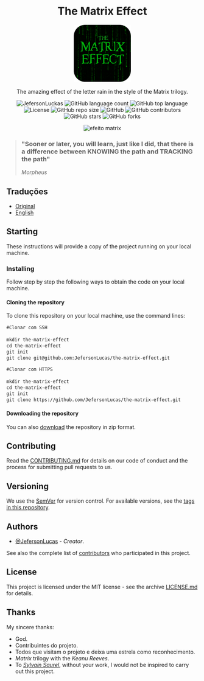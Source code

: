 <p align="center">
    <h1 align="center">The Matrix Effect</h1>
</p>
<p align="center">
    <img src="../../assets/img/logo.png" width="150" alt="Logo">
</p>
    <p align="center">The amazing effect of the letter rain in the style of the Matrix trilogy.</p>
    <p align="center">
        <img src="https://img.shields.io/badge/Jeferson%20Lucas-The%20Matrix%20Effect-green" alt="JefersonLuckas">
        <img src="https://img.shields.io/github/languages/count/JefersonLucas/the-matrix-effect" alt="GitHub language count">
        <img src="https://img.shields.io/github/languages/top/JefersonLucas/the-matrix-effect" alt="GitHub top language">
        <img src="https://img.shields.io/github/repo-size/JefersonLucas/the-matrix-effect" alt="License">
        <img src="https://img.shields.io/badge/License-MIT-green" alt="GitHub repo size">
        <img src="https://img.shields.io/github/license/JefersonLucas/the-matrix-effect" alt="GitHub">
        <img src="https://img.shields.io/github/contributors/JefersonLucas/the-matrix-effect" alt="GitHub contributors">
        <img src="https://img.shields.io/github/stars/JefersonLucas/the-matrix-effect?style=social" alt="GitHub stars">
        <img src="https://img.shields.io/github/forks/JefersonLucas/the-matrix-effect?style=social" alt="GitHub forks">
    </p>
</p>

<p align="center">
    <img src="../../assets/img/the-matrix-effect.gif" alt="efeito matrix">
</p>

> ### "Sooner or later, you will learn, just like I did, that there is a difference between KNOWING the path and TRACKING the path" 
>_Morpheus_

## Traduções

* [Original](https://github.com/JefersonLucas/the-matrix-effect/blob/master/README.md)
* [English](https://github.com/JefersonLucas/the-matrix-effect/blob/master/translate/en/README.md)

## Starting

These instructions will provide a copy of the project running on your local machine.

### Installing

Follow step by step the following ways to obtain the code on your local machine.

#### Cloning the repository

To clone this repository on your local machine, use the command lines:

```
#Clonar com SSH

mkdir the-matrix-effect
cd the-matrix-effect
git init
git clone git@github.com:JefersonLucas/the-matrix-effect.git
```

```
#Clonar com HTTPS

mkdir the-matrix-effect
cd the-matrix-effect
git init
git clone https://github.com/JefersonLucas/the-matrix-effect.git
```

#### Downloading the repository

You can also [download](https://github.com/JefersonLucas/the-matrix-effect/archive/master.zip) the repository in zip format.

## Contributing

Read the [CONTRIBUTING.md](https://github.com/JefersonLucas/the-matrix-effect/blob/master/CONTRIBUTING.md) for details on our code of conduct and the process for submitting pull requests to us.

## Versioning

We use the [SemVer](https://semver.org/) for version control. For available versions, see the [tags in this repository](https://github.com/JefersonLucas/the-matrix-effect/tags).

## Authors

* [@JefersonLucas](https://github.com/JefersonLucas) - _Creator_.

See also the complete list of [contributors](https://github.com/JefersonLucas/the-matrix-effect/contributors) who participated in this project.

## License

This project is licensed under the MIT license - see the archive [LICENSE.md](https://github.com/JefersonLucas/the-matrix-effect/blob/master/LICENSE) for details.

## Thanks

My sincere thanks:

* God.
* Contribuintes do projeto.
* Todos que visitam o projeto e deixa uma estrela como reconhecimento.
* _Matrix_ trilogy with the _Keanu Reeves_.
* To _[Sylvain Saurel](https://play.google.com/store/apps/details?id=com.ssaurel.matrixeffect)_, without your work, I would not be inspired to carry out this project.
